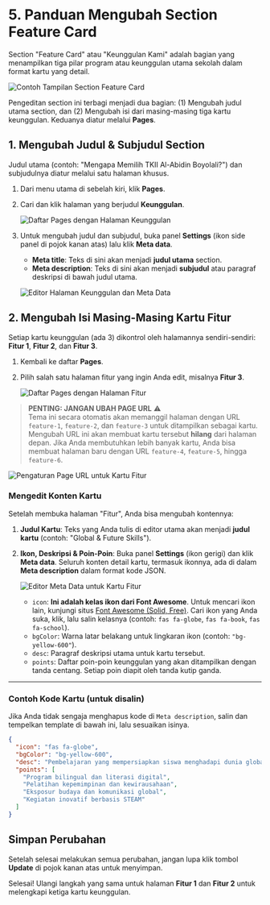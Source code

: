 # 5. Panduan Mengubah Section Feature Card

Section "Feature Card" atau "Keunggulan Kami" adalah bagian yang menampilkan tiga pilar program atau keunggulan utama sekolah dalam format kartu yang detail.

![Contoh Tampilan Section Feature Card](/gambar/section-feature-hasil.png)

Pengeditan section ini terbagi menjadi dua bagian: (1) Mengubah judul utama section, dan (2) Mengubah isi dari masing-masing tiga kartu keunggulan. Keduanya diatur melalui **Pages**.

## 1. Mengubah Judul & Subjudul Section

Judul utama (contoh: "Mengapa Memilih TKII Al-Abidin Boyolali?") dan subjudulnya diatur melalui satu halaman khusus.

1.  Dari menu utama di sebelah kiri, klik **Pages**.
2.  Cari dan klik halaman yang berjudul **Keunggulan**.

    ![Daftar Pages dengan Halaman Keunggulan](/gambar/ghost-pages-list-features.png)

3.  Untuk mengubah judul dan subjudul, buka panel **Settings** (ikon side panel di pojok kanan atas) lalu klik **Meta data**.
    * **Meta title**: Teks di sini akan menjadi **judul utama** section.
    * **Meta description**: Teks di sini akan menjadi **subjudul** atau paragraf deskripsi di bawah judul utama.

    ![Editor Halaman Keunggulan dan Meta Data](/gambar/feature-title-editor.png)


## 2. Mengubah Isi Masing-Masing Kartu Fitur

Setiap kartu keunggulan (ada 3) dikontrol oleh halamannya sendiri-sendiri: **Fitur 1**, **Fitur 2**, dan **Fitur 3**.

1.  Kembali ke daftar **Pages**.
2.  Pilih salah satu halaman fitur yang ingin Anda edit, misalnya **Fitur 3**.

    ![Daftar Pages dengan Halaman Fitur](/gambar/ghost-pages-list-fitur-3.png)

> **PENTING: JANGAN UBAH PAGE URL** ⚠️  
> Tema ini secara otomatis akan memanggil halaman dengan URL `feature-1`, `feature-2`, dan `feature-3` untuk ditampilkan sebagai kartu. Mengubah URL ini akan membuat kartu tersebut **hilang** dari halaman depan. Jika Anda membutuhkan lebih banyak kartu, Anda bisa membuat halaman baru dengan URL `feature-4`, `feature-5`, hingga `feature-6`.

![Pengaturan Page URL untuk Kartu Fitur](/gambar/feature-card-url.png)

### Mengedit Konten Kartu

Setelah membuka halaman "Fitur", Anda bisa mengubah kontennya:

1.  **Judul Kartu**: Teks yang Anda tulis di editor utama akan menjadi **judul kartu** (contoh: "Global & Future Skills").
2.  **Ikon, Deskripsi & Poin-Poin**: Buka panel **Settings** (ikon gerigi) dan klik **Meta data**. Seluruh konten detail kartu, termasuk ikonnya, ada di dalam **Meta description** dalam format kode JSON.

    ![Editor Meta Data untuk Kartu Fitur](/gambar/feature-card-metadata.png)

    * `icon`: **Ini adalah kelas ikon dari Font Awesome**. Untuk mencari ikon lain, kunjungi situs [Font Awesome (Solid, Free)](https://fontawesome.com/search?m=free&s=solid). Cari ikon yang Anda suka, klik, lalu salin kelasnya (contoh: `fas fa-globe`, `fas fa-book`, `fas fa-school`).
    * `bgColor`: Warna latar belakang untuk lingkaran ikon (contoh: `"bg-yellow-600"`).
    * `desc`: Paragraf deskripsi utama untuk kartu tersebut.
    * `points`: Daftar poin-poin keunggulan yang akan ditampilkan dengan tanda centang. Setiap poin diapit oleh tanda kutip ganda.

---

### Contoh Kode Kartu (untuk disalin)

Jika Anda tidak sengaja menghapus kode di `Meta description`, salin dan tempelkan template di bawah ini, lalu sesuaikan isinya.

```json
{
  "icon": "fas fa-globe",
  "bgColor": "bg-yellow-600",
  "desc": "Pembelajaran yang mempersiapkan siswa menghadapi dunia global melalui teknologi, bahasa, dan kepemimpinan.",
  "points": [
    "Program bilingual dan literasi digital",
    "Pelatihan kepemimpinan dan kewirausahaan",
    "Eksposur budaya dan komunikasi global",
    "Kegiatan inovatif berbasis STEAM"
  ]
}
```

## Simpan Perubahan

Setelah selesai melakukan semua perubahan, jangan lupa klik tombol **Update** di pojok kanan atas untuk menyimpan.

Selesai! Ulangi langkah yang sama untuk halaman **Fitur 1** dan **Fitur 2** untuk melengkapi ketiga kartu keunggulan.
